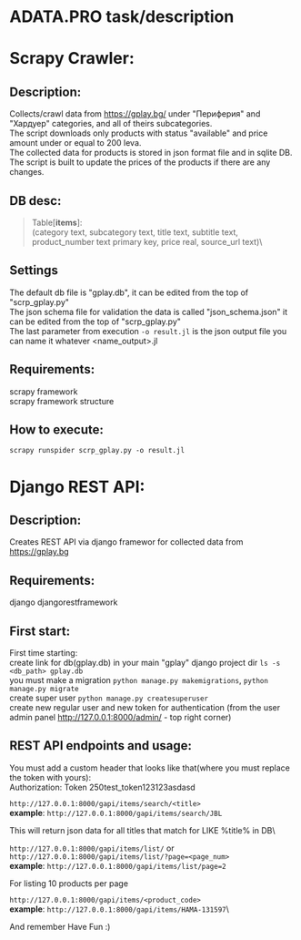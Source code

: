 # ADATA.PRO task/description

# Scrapy Crawler:
## Description:
  
Collects/crawl data from https://gplay.bg/ under "Периферия" and "Хардуер" categories, and all of theirs subcategories.\
The script downloads only products with status "available" and price amount under or equal to 200 leva.\
The collected data for products is stored in json format file and in sqlite DB. The script is built to update the prices of the products if there are any changes.

## DB desc:
>Table[__items__]:\
>(category text, subcategory text, title text, subtitle text, product_number text primary key, price real, source_url text)\

## Settings
The default db file is "gplay.db", it can be edited from the top of "scrp_gplay.py"\
The json schema file for validation the data is called "json_schema.json" it can be edited from the top of "scrp_gplay.py"\
The last parameter from execution `-o result.jl` is the json output file you can name it whatever \<name_output>.jl

## Requirements:
scrapy framework\
scrapy framework structure
## How to execute:
```
scrapy runspider scrp_gplay.py -o result.jl
```

# Django REST API:
## Description:
Creates REST API via django framewor for collected data from https://gplay.bg 

## Requirements:
django
djangorestframework

## First start:

First time starting:\
create link for db(gplay.db) in your main "gplay" django project dir `ls -s <db_path> gplay.db`\
you must make a migration `python manage.py makemigrations`, `python manage.py migrate`\
create super user `python manage.py createsuperuser`\
create new regular user and new token for authentication (from the user admin panel http://127.0.0.1:8000/admin/ - top right corner)


## REST API endpoints and usage:
You must add a custom header that looks like that(where you must replace the token with yours):\
Authorization:  Token 250test_token123123asdasd

`http://127.0.0.1:8000/gapi/items/search/<title>`\
__example__: `http://127.0.0.1:8000/gapi/items/search/JBL`

This will return json data for all titles that match for LIKE %title% in DB\

`http://127.0.0.1:8000/gapi/items/list/` or `http://127.0.0.1:8000/gapi/items/list/?page=<page_num>`\
__example__: `http://127.0.0.1:8000/gapi/items/list/page=2`

For listing 10 products per page

`http://127.0.0.1:8000/gapi/items/<product_code>`\
__example__: `http://127.0.0.1:8000/gapi/items/HAMA-131597`\

And remember Have Fun :)
